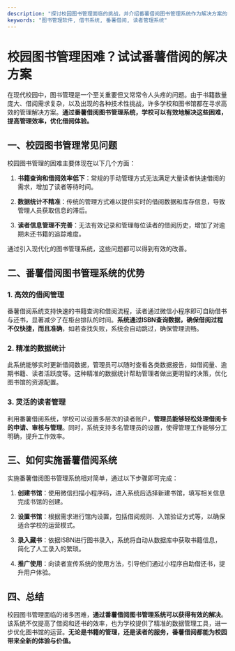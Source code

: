 ```yaml
---
description: "探讨校园图书管理面临的挑战，并介绍番薯借阅图书管理系统作为解决方案的优势与特点。"
keywords: "图书管理软件, 借书系统, 番薯借阅, 读者管理系统"
---
```

# 校园图书管理困难？试试番薯借阅的解决方案

在现代校园中，图书管理是一个至关重要但又常常令人头疼的问题。由于书籍数量庞大、借阅需求复杂，以及出现的各种技术性挑战，许多学校和图书馆都在寻求高效的管理解决方案。**通过番薯借阅图书管理系统，学校可以有效地解决这些困难，提高管理效率，优化借阅体验。**

## 一、校园图书管理常见问题

校园图书管理的困难主要体现在以下几个方面：

1. **书籍查询和借阅效率低下**：常规的手动管理方式无法满足大量读者快速借阅的需求，增加了读者等待时间。
   
2. **数据统计不精准**：传统的管理方式难以提供实时的借阅数据和库存信息，导致管理人员获取信息的滞后。

3. **读者信息管理不完善**：无法有效记录和管理每位读者的借阅历史，增加了对逾期未还书籍的追踪难度。

通过引入现代化的图书管理系统，这些问题都可以得到有效的改善。

## 二、番薯借阅图书管理系统的优势

### 1. 高效的借阅管理

番薯借阅系统支持快速的书籍查询和借阅流程，读者通过微信小程序即可自助借书与还书，显著减少了在柜台排队的时间。**系统通过ISBN查询数据，确保借阅过程不仅快捷，而且准确**，如若查找失败，系统会自动跳过，确保管理流畅。

### 2. 精准的数据统计

此系统能够实时更新借阅数据，管理员可以随时查看各类数据报告，如借阅量、逾期书籍、读者活跃度等。这种精准的数据统计帮助管理者做出更明智的决策，优化图书馆的资源配置。

### 3. 灵活的读者管理

利用番薯借阅系统，学校可以设置多层次的读者账户，**管理员能够轻松处理借阅卡的申请、审核与管理**。同时，系统支持多名管理员的设置，使得管理工作能够分工明确，提升工作效率。

## 三、如何实施番薯借阅系统

实施番薯借阅图书管理系统相对简单，通过以下步骤即可完成：

1. **创建书馆**：使用微信扫描小程序码，进入系统后选择新建书馆，填写相关信息完成书馆的创建。

2. **设置书馆**：根据需求进行馆内设置，包括借阅规则、入馆验证方式等，以确保适合学校的运营模式。

3. **录入藏书**：依据ISBN进行图书录入，系统将自动从数据库中获取书籍信息，简化了人工录入的繁琐。

4. **推广使用**：向读者宣传系统的使用方法，引导他们通过小程序自助借还书，提升用户体验。

## 四、总结

校园图书管理面临的诸多困难，**通过番薯借阅图书管理系统可以获得有效的解决**。该系统不仅提高了借阅和还书的效率，也为学校提供了精准的数据管理工具，进一步优化图书馆的运营。**无论是书籍的管理，还是读者的服务，番薯借阅都能为校园带来全新的体验与价值。**
